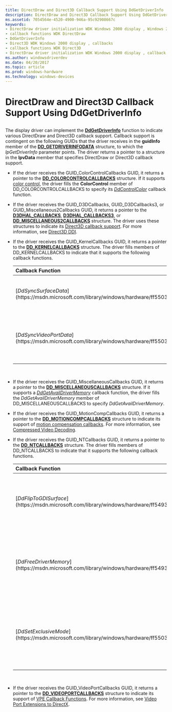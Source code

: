 ```yaml
---
title: DirectDraw and Direct3D Callback Support Using DdGetDriverInfo
description: DirectDraw and Direct3D Callback Support Using DdGetDriverInfo
ms.assetid: 7054564e-4520-4900-946a-95c92908667c
keywords:
- DirectDraw driver initialization WDK Windows 2000 display , Windows 2000
- callback functions WDK DirectDraw
- DdGetDriverInfo
- Direct3D WDK Windows 2000 display , callbacks
- callback functions WDK Direct3D
- DirectDraw driver initialization WDK Windows 2000 display , callback functions
ms.author: windowsdriverdev
ms.date: 04/20/2017
ms.topic: article
ms.prod: windows-hardware
ms.technology: windows-devices
---
```


# DirectDraw and Direct3D Callback Support Using DdGetDriverInfo


## <span id="ddk_directdraw_and_direct3d_callback_support_using_ddgetdriverinfo_gg"></span><span id="DDK_DIRECTDRAW_AND_DIRECT3D_CALLBACK_SUPPORT_USING_DDGETDRIVERINFO_GG"></span>


The display driver can implement the [**DdGetDriverInfo**](https://msdn.microsoft.com/library/windows/hardware/ff549404) function to indicate various DirectDraw and Direct3D callback support. Callback support is contingent on the following GUIDs that the driver receives in the **guidInfo** member of the [**DD\_GETDRIVERINFODATA**](https://msdn.microsoft.com/library/windows/hardware/ff551550) structure, to which the *lpGetDriverInfo* parameter points. The driver returns a pointer to a structure in the **lpvData** member that specifies DirectDraw or Direct3D callback support.

-   If the driver receives the GUID\_ColorControlCallbacks GUID, it returns a pointer to the [**DD\_COLORCONTROLCALLBACKS**](https://msdn.microsoft.com/library/windows/hardware/ff550521) structure. If it supports [color control](color-control-initialization.md), the driver fills the **ColorControl** member of DD\_COLORCONTROLCALLBACKS to specify its [*DdControlColor*](https://msdn.microsoft.com/library/windows/hardware/ff549244) callback function.

-   If the driver receives the GUID\_D3DCallbacks, GUID\_D3DCallbacks3, or GUID\_Miscellaneous2Callbacks GUID, it returns a pointer to the [**D3DHAL\_CALLBACKS**](https://msdn.microsoft.com/library/windows/hardware/ff544716), [**D3DHAL\_CALLBACKS3**](https://msdn.microsoft.com/library/windows/hardware/ff544723), or [**DD\_MISCELLANEOUS2CALLBACKS**](https://msdn.microsoft.com/library/windows/hardware/ff551645) structure. The driver uses these structures to indicate its [Direct3D callback support](driver-functions-to-support-direct3d.md). For more information, see [Direct3D DDI](direct3d.md).

-   If the driver receives the GUID\_KernelCallbacks GUID, it returns a pointer to the [**DD\_KERNELCALLBACKS**](https://msdn.microsoft.com/library/windows/hardware/ff551633) structure. The driver fills members of DD\_KERNELCALLBACKS to indicate that it supports the following callback functions.

    <table>
    <colgroup>
    <col width="50%" />
    <col width="50%" />
    </colgroup>
    <thead>
    <tr class="header">
    <th align="left">Callback Function</th>
    <th align="left">Description</th>
    </tr>
    </thead>
    <tbody>
    <tr class="odd">
    <td align="left"><p>[<em>DdSyncSurfaceData</em>](https://msdn.microsoft.com/library/windows/hardware/ff550345)</p></td>
    <td align="left"><p>Sets and modifies surface data.</p></td>
    </tr>
    <tr class="even">
    <td align="left"><p>[<em>DdSyncVideoPortData</em>](https://msdn.microsoft.com/library/windows/hardware/ff550350)</p></td>
    <td align="left"><p>Sets and modifies video port extensions (VPE) object data.</p></td>
    </tr>
    </tbody>
    </table>

     

<!-- -->

-   If the driver receives the GUID\_MiscellaneousCallbacks GUID, it returns a pointer to the [**DD\_MISCELLANEOUSCALLBACKS**](https://msdn.microsoft.com/library/windows/hardware/ff551657) structure. If it supports a [*DdGetAvailDriverMemory*](https://msdn.microsoft.com/library/windows/hardware/ff549377) callback function, the driver fills the *DdGetAvailDriverMemory* member of DD\_MISCELLANEOUSCALLBACKS to specify *DdGetAvailDriverMemory*.

-   If the driver receives the GUID\_MotionCompCallbacks GUID, it returns a pointer to the [**DD\_MOTIONCOMPCALLBACKS**](https://msdn.microsoft.com/library/windows/hardware/ff551660) structure to indicate its support of [motion compensation callbacks](motion-compensation-callbacks.md). For more information, see [Compressed Video Decoding](compressed-video-decoding.md).

-   If the driver receives the GUID\_NTCallbacks GUID, it returns a pointer to the [**DD\_NTCALLBACKS**](https://msdn.microsoft.com/library/windows/hardware/ff551673) structure. The driver fills members of DD\_NTCALLBACKS to indicate that it supports the following callback functions.

    <table>
    <colgroup>
    <col width="50%" />
    <col width="50%" />
    </colgroup>
    <thead>
    <tr class="header">
    <th align="left">Callback Function</th>
    <th align="left">Description</th>
    </tr>
    </thead>
    <tbody>
    <tr class="odd">
    <td align="left"><p>[<em>DdFlipToGDISurface</em>](https://msdn.microsoft.com/library/windows/hardware/ff549335)</p></td>
    <td align="left"><p>Notifies the driver when DirectDraw is flipping to or from a GDI surface.</p></td>
    </tr>
    <tr class="even">
    <td align="left"><p>[<em>DdFreeDriverMemory</em>](https://msdn.microsoft.com/library/windows/hardware/ff549360)</p></td>
    <td align="left"><p>Frees offscreen or nonlocal display memory to satisfy a new allocation request.</p></td>
    </tr>
    <tr class="odd">
    <td align="left"><p>[<em>DdSetExclusiveMode</em>](https://msdn.microsoft.com/library/windows/hardware/ff550305)</p></td>
    <td align="left"><p>Notifies the driver when a DirectDraw application is switching to or from exclusive mode.</p></td>
    </tr>
    </tbody>
    </table>

     

<!-- -->

-   If the driver receives the GUID\_VideoPortCallbacks GUID, it returns a pointer to the [**DD\_VIDEOPORTCALLBACKS**](https://msdn.microsoft.com/library/windows/hardware/ff551758) structure to indicate its support of [VPE Callback Functions](vpe-callback-functions.md). For more information, see [Video Port Extensions to DirectX](video-port-extensions-to-directx.md).

 

 





